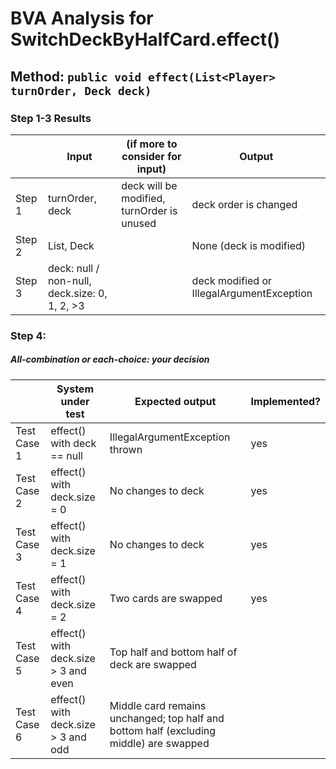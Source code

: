 # BVA Analysis for SwitchDeckByHalfCard.effect()

## Method: ```public void effect(List<Player> turnOrder, Deck deck)```

### Step 1-3 Results
|        | Input                                      | (if more to consider for input) | Output                                  |
| ------ | ------------------------------------------ | ------------------------------- | --------------------------------------- |
| Step 1 | turnOrder, deck                            | deck will be modified, turnOrder is unused | deck order is changed              |
| Step 2 | List<Player>, Deck                         |                                 | None (deck is modified)              |
| Step 3 | deck: null / non-null, deck.size: 0, 1, 2, >3 |                                 | deck modified or IllegalArgumentException |

### Step 4:
##### All-combination or each-choice: your decision

|             | System under test                                  | Expected output                                                              | Implemented? |
| ----------- | --------------------------------------------------- | ---------------------------------------------------------------------------- | ------------ |
| Test Case 1 | effect() with deck == null                          | IllegalArgumentException thrown                                              |    yes       |
| Test Case 2 | effect() with deck.size = 0                         | No changes to deck                                                           |   yes       |
| Test Case 3 | effect() with deck.size = 1                         | No changes to deck                                                           |     yes      |
| Test Case 4 | effect() with deck.size = 2                         | Two cards are swapped                                                        |    yes       |
| Test Case 5 | effect() with deck.size > 3 and even                | Top half and bottom half of deck are swapped                                 |           |
| Test Case 6 | effect() with deck.size > 3 and odd                 | Middle card remains unchanged; top half and bottom half (excluding middle) are swapped |           |
